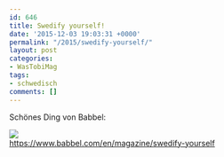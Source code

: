 ```yaml
---
id: 646
title: Swedify yourself!
date: '2015-12-03 19:03:31 +0000'
permalink: "/2015/swedify-yourself/"
layout: post
categories:
- WasTobiMag
tags:
- schwedisch
comments: []
---
```

Schönes Ding von Babbel:

![](https://www.babbel.com/magazine/static/img/en/swedify_yourself.png)  
<https://www.babbel.com/en/magazine/swedify-yourself>